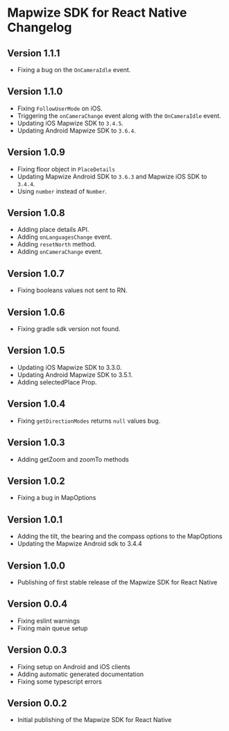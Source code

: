 # Mapwize SDK for React Native Changelog


## Version 1.1.1

- Fixing a bug on the `OnCameraIdle` event.

## Version 1.1.0

- Fixing `FollowUserMode` on iOS.
- Triggering the `onCameraChange` event along with the `OnCameraIdle` event.
- Updating iOS Mapwize SDK to `3.4.5`.
- Updating Android Mapwize SDK to `3.6.4`.


## Version 1.0.9

- Fixing floor object in `PlaceDetails`
- Updating Mapwize Android SDK to `3.6.3` and Mapwize iOS SDK to `3.4.4`.
- Using `number` instead of `Number`.

## Version 1.0.8

- Adding place details API.
- Adding `onLanguagesChange` event.
- Adding `resetNorth` method.
- Adding `onCameraChange` event.

## Version 1.0.7

- Fixing booleans values not sent to RN.

## Version 1.0.6

- Fixing gradle sdk version not found.

## Version 1.0.5

- Updating iOS Mapwize SDK to 3.3.0.
- Updating Android Mapwize SDK to 3.5.1.
- Adding selectedPlace Prop.

## Version 1.0.4

- Fixing `getDirectionModes` returns `null` values bug.

## Version 1.0.3

- Adding getZoom and zoomTo methods

## Version 1.0.2

- Fixing a bug in MapOptions

## Version 1.0.1

- Adding the tilt, the bearing and the compass options to the MapOptions
- Updating the Mapwize Android sdk to 3.4.4

## Version 1.0.0

- Publishing of first stable release of the Mapwize SDK for React Native

## Version 0.0.4

- Fixing eslint warnings
- Fixing main queue setup

## Version 0.0.3

- Fixing setup on Android and iOS clients
- Adding automatic generated documentation
- Fixing some typescript errors

## Version 0.0.2

- Initial publishing of the Mapwize SDK for React Native
